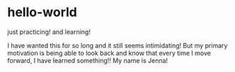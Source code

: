 # hello-world
just practicing! and learning!


I have wanted this for so long and it still seems intimidating! But my primary motivation is being able to look back and know that every time I move forward, I have learned something!! My name is Jenna!
